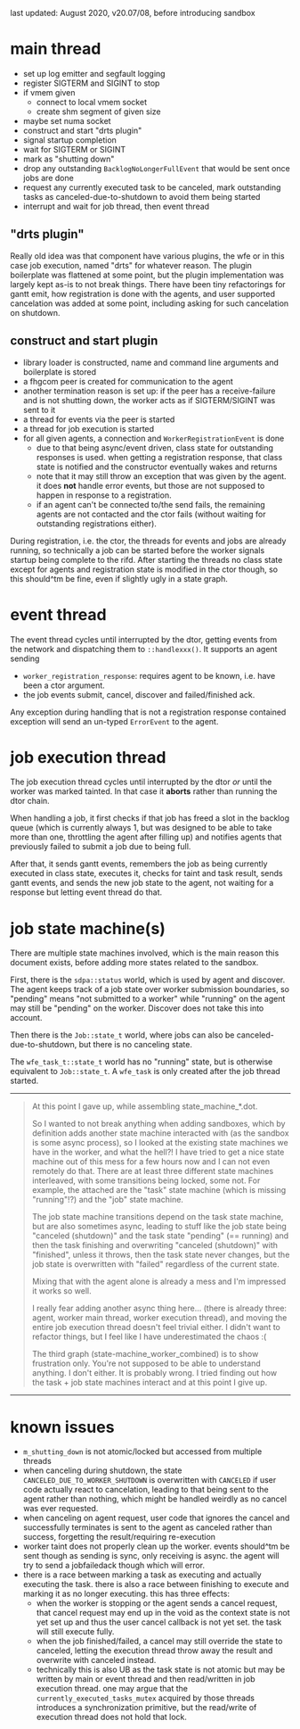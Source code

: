 last updated: August 2020, v20.07/08, before introducing sandbox

# main thread

- set up log emitter and segfault logging
- register SIGTERM and SIGINT to stop
- if vmem given
  - connect to local vmem socket
  - create shm segment of given size
- maybe set numa socket
- construct and start "drts plugin"
- signal startup completion
- wait for SIGTERM or SIGINT
- mark as "shutting down"
- drop any outstanding `BacklogNoLongerFullEvent` that would be sent
  once jobs are done
- request any currently executed task to be canceled, mark outstanding
  tasks as canceled-due-to-shutdown to avoid them being started
- interrupt and wait for job thread, then event thread

## "drts plugin"

Really old idea was that component have various plugins, the wfe or in
this case job execution, named "drts" for whatever reason. The plugin
boilerplate was flattened at some point, but the plugin implementation
was largely kept as-is to not break things. There have been tiny
refactorings for gantt emit, how registration is done with the agents,
and user supported cancelation was added at some point, including
asking for such cancelation on shutdown.

## construct and start plugin

- library loader is constructed, name and command line arguments and
  boilerplate is stored
- a fhgcom peer is created for communication to the agent
- another termination reason is set up: if the peer has a
  receive-failure and is not shutting down, the worker acts as if
  SIGTERM/SIGINT was sent to it
- a thread for events via the peer is started
- a thread for job execution is started
- for all given agents, a connection and `WorkerRegistrationEvent` is done
  - due to that being async/event driven, class state for outstanding
    responses is used. when getting a registration response, that
    class state is notified and the constructor eventually wakes and
    returns
  - note that it may still throw an exception that was given by the
    agent. it does **not** handle error events, but those are not
    supposed to happen in response to a registration.
  - if an agent can't be connected to/the send fails, the remaining
    agents are not contacted and the ctor fails (without waiting for
    outstanding registrations either).

During registration, i.e. the ctor, the threads for events and jobs
are already running, so technically a job can be started before the
worker signals startup being complete to the rifd. After starting the
threads no class state except for agents and registration state is
modified in the ctor though, so this should^tm be fine, even if
slightly ugly in a state graph.

# event thread

The event thread cycles until interrupted by the dtor, getting events
from the network and dispatching them to `::handlexxx()`. It supports
an agent sending
- `worker_registration_response`: requires agent to be known,
  i.e. have been a ctor argument.
- the job events submit, cancel, discover and failed/finished ack.

Any exception during handling that is not a registration response
contained exception will send an un-typed `ErrorEvent` to the agent.

# job execution thread

The job execution thread cycles until interrupted by the dtor *or*
until the worker was marked tainted. In that case it **aborts** rather
than running the dtor chain.

When handling a job, it first checks if that job has freed a slot in
the backlog queue (which is currently always 1, but was designed to be
able to take more than one, throttling the agent after filling up) and
notifies agents that previously failed to submit a job due to being full.

After that, it sends gantt events, remembers the job as being
currently executed in class state, executes it, checks for taint and
task result, sends gantt events, and sends the new job state to the
agent, not waiting for a response but letting event thread do that.

# job state machine(s)

There are multiple state machines involved, which is the main reason
this document exists, before adding more states related to the
sandbox.

First, there is the `sdpa::status` world, which is used by agent and
discover. The agent keeps track of a job state over worker submission
boundaries, so "pending" means "not submitted to a worker" while
"running" on the agent may still be "pending" on the worker. Discover
does not take this into account.

Then there is the `Job::state_t` world, where jobs can also be
canceled-due-to-shutdown, but there is no canceling state.

The `wfe_task_t::state_t` world has no "running" state, but is
otherwise equivalent to `Job::state_t`. A `wfe_task` is only created
after the job thread started.

------------

> At this point I gave up, while assembling state_machine_*.dot.
>
> So I wanted to not break anything when adding sandboxes, which by
> definition adds another state machine interacted with (as the
> sandbox is some async process), so I looked at the existing state
> machines we have in the worker, and what the hell?! I have tried to
> get a nice state machine out of this mess for a few hours now and I
> can not even remotely do that. There are at least three different
> state machines interleaved, with some transitions being locked, some
> not. For example, the attached are the "task" state machine (which
> is missing "running"!?) and the "job" state machine.
>
> The job state machine transitions depend on the task state machine,
> but are also sometimes async, leading to stuff like the job state
> being "canceled (shutdown)" and the task state "pending" (==
> running) and then the task finishing and overwriting "canceled
> (shutdown)" with "finished", unless it throws, then the task state
> never changes, but the job state is overwritten with "failed"
> regardless of the current state.
>
> Mixing that with the agent alone is already a mess and I'm impressed
> it works so well.
>
> I really fear adding another async thing here… (there is already
> three: agent, worker main thread, worker execution thread), and
> moving the entire job execution thread doesn't feel trivial
> either. I didn't want to refactor things, but I feel like I have
> underestimated the chaos :(
>
> The third graph (state-machine_worker_combined) is to show
> frustration only. You're not supposed to be able to understand
> anything. I don't either. It is probably wrong. I tried finding out
> how the task + job state machines interact and at this point I give
> up.

---------

# known issues

- `m_shutting_down` is not atomic/locked but accessed from multiple
  threads
- when canceling during shutdown, the state
  `CANCELED_DUE_TO_WORKER_SHUTDOWN` is overwritten with `CANCELED` if
  user code actually react to cancelation, leading to that being sent
  to the agent rather than nothing, which might be handled weirdly as
  no cancel was ever requested.
- when canceling on agent request, user code that ignores the cancel
  and successfully terminates is sent to the agent as canceled rather
  than success, forgetting the result/requiring re-execution
- worker taint does not properly clean up the worker. events should^tm
  be sent though as sending is sync, only receiving is async. the
  agent will try to send a jobfailedack though which will error.
- there is a race between marking a task as executing and actually
  executing the task. there is also a race between finishing to
  execute and marking it as no longer executing. this has three effects:
  - when the worker is stopping or the agent sends a cancel request,
    that cancel request may end up in the void as the context state is
    not yet set up and thus the user cancel callback is not yet
    set. the task will still execute fully.
  - when the job finished/failed, a cancel may still override the
    state to canceled, letting the execution thread throw away the
    result and overwrite with canceled instead.
  - technically this is also UB as the task state is not atomic but
    may be written by main or event thread and then read/written in
    job execution thread. one may argue that the
    `currently_executed_tasks_mutex` acquired by those threads
    introduces a synchronization primitive, but the read/write of
    execution thread does not hold that lock.
